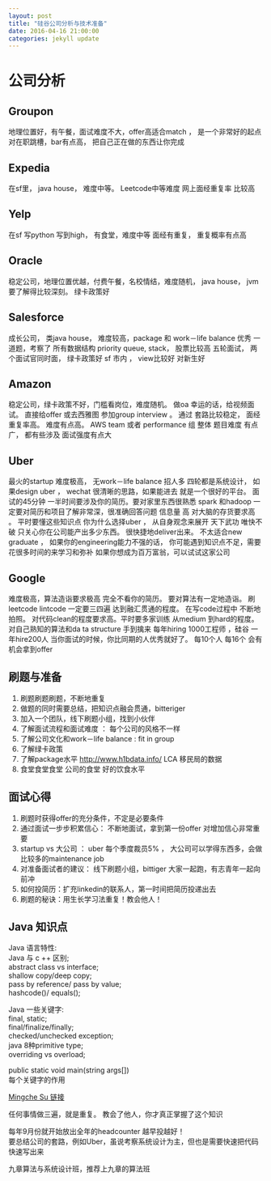 ```yaml
---
layout: post
title: "硅谷公司分析与技术准备"
date: 2016-04-16 21:00:00
categories: jekyll update
---
```


#  公司分析

## Groupon
地理位置好，有午餐，面试难度不大，offer高适合match ， 是一个非常好的起点
对在职跳槽，bar有点高， 把自己正在做的东西让你完成

## Expedia
在sf里， java house， 难度中等。 Leetcode中等难度
网上面经重复率 比较高

## Yelp
在sf  写python 写到high， 有食堂，难度中等
面经有重复， 重复概率有点高

## Oracle
稳定公司，地理位置优越，付费午餐，名校情结，难度随机， java house， jvm要了解得比较深刻。 绿卡政策好

## Salesforce
成长公司， 类java house， 难度较高，package 和 work－life balance 优秀
一道题，考察了 所有数据结构 priority queue, stack， 股票比较高
五轮面试， 两个面试官同时面， 绿卡政策好 sf 市内  ， view比较好 对新生好

## Amazon
稳定公司，绿卡政策不好，门槛看岗位，难度随机。  做oa
幸运的话，给视频面试。 直接给offer
或去西雅图 参加group interview 。 通过
套路比较稳定， 面经重复率高。 难度有点高。
AWS team  或者 performance 组  整体 题目难度 有点广， 都有些涉及 面试强度有点大

## Uber
最火的startup 难度极高， 无work－life balance 招人多
四轮都是系统设计，
如果design uber ， wechat  很清晰的思路，如果能进去 就是一个很好的平台。
面试的45分钟  一半时间要涉及你的简历。要对家里东西很熟悉
spark 和hadoop  一定要对简历和项目了解非常深，很准确回答问题
信息量 高 对大脑的存货要求高 。 平时要懂这些知识点
你为什么选择uber  ， 从自身观念来展开
天下武功 唯快不破    只关心你在公司能产出多少东西。 很快捷地deliver出来。
不太适合new graduate ， 如果你的engineering能力不强的话， 你可能遇到知识点不足，需要花很多时间的来学习和弥补
如果你想成为百万富翁，可以试试这家公司

## Google
难度极高，算法造诣要求极高
完全不看你的简历。  要对算法有一定地造诣。
刷leetcode lintcode 一定要三四遍 达到融汇贯通的程度。
在写code过程中 不断地拍照。 对代码clean的程度要求高。平时要多家训练
从medium 到hard的程度。  对自己熟知的算法和da ta structure 手到擒来
每年hiring 1000工程师 ，硅谷 一年hire200人
当你面试的时候，你比同期的人优秀就好了。 每10个人 每16个 会有机会拿到offer

## 刷题与准备  
1. 刷题刷题刷题，不断地重复  
2. 做题的同时需要总结，把知识点融会贯通，bitteriger  
3. 加入一个团队，线下刷题小组，找到小伙伴  
4. 了解面试流程和面试难度 ： 每个公司的风格不一样  
5. 了解公司文化和work－life  balance :  fit  in group  
6. 了解绿卡政策  
7. 了解package水平 http://www.h1bdata.info/   LCA 移民局的数据  
8. 食堂食堂食堂 公司的食堂 好的饮食水平  

## 面试心得
1. 刷题时获得offer的充分条件，不定是必要条件
2. 通过面试一步步积累信心： 不断地面试，拿到第一份offer 对增加信心非常重要
3. startup vs 大公司 ： uber 每个季度裁员5% ， 大公司可以学得东西多，会做比较多的maintenance job
4. 对准备面试者的建议： 线下刷题小组，bittiger  大家一起跑，有志青年一起向前冲
5. 如何投简历：扩充linkedin的联系人，第一时间把简历投递出去
6. 刷题的秘诀：用生长学习法重复！教会他人！


## Java 知识点
Java 语言特性:  
Java 与 c ++ 区别;  
abstract class vs interface;   
shallow copy/deep copy;   
pass by reference/ pass by value;   
hashcode()/ equals();   

Java 一些关键字:  
final, static;   
final/finalize/finally;   
checked/unchecked exception;   
java 8种primitive type;  
overriding vs overload;   

public static void main(string args[])    
每个关键字的作用     

[Mingche Su 链接](http://zhuanlan.zhihu.com/p/20545626)

任何事情做三遍，就是重复。 教会了他人，你才真正掌握了这个知识

每年9月份就开始放出全年的headcounter 越早投越好！  
要总结公司的套路，例如Uber，虽说考察系统设计为主，但也是需要快速把代码快速写出来  

九章算法与系统设计班，推荐上九章的算法班

<!-- Linkedn上找人内推，[加好友神器](https://github.com/LearnerChao/LinkDriver) -->


